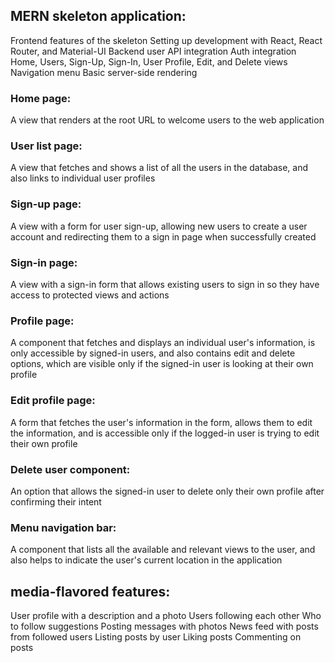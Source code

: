 ## MERN skeleton application:

Frontend features of the skeleton
Setting up development with React, React Router, and Material-UI
Backend user API integration
Auth integration
Home, Users, Sign-Up, Sign-In, User Profile, Edit, and Delete views
Navigation menu
Basic server-side rendering

### Home page: 
A view that renders at the root URL to welcome users to the
web application
### User list page: 
A view that fetches and shows a list of all the users in the
database, and also links to individual user profiles

### Sign-up page:
 A view with a form for user sign-up, allowing new users to
create a user account and redirecting them to a sign in page when
successfully created

### Sign-in page: 
A view with a sign-in form that allows existing users to sign
in so they have access to protected views and actions
### Profile page: 
A component that fetches and displays an individual user's
information, is only accessible by signed-in users, and also contains edit
and delete options, which are visible only if the signed-in user is looking at
their own profile
### Edit profile page: 
A form that fetches the user's information in the form,
allows them to edit the information, and is accessible only if the logged-in
user is trying to edit their own profile
### Delete user component: 
An option that allows the signed-in user to delete
only their own profile after confirming their intent
### Menu navigation bar: 
A component that lists all the available and relevant
views to the user, and also helps to indicate the user's current location in the
application


## media-flavored features:
User profile with a description and a photo
Users following each other
Who to follow suggestions
Posting messages with photos
News feed with posts from followed users
Listing posts by user
Liking posts
Commenting on posts